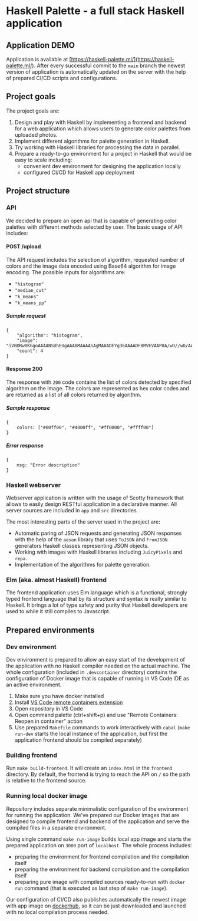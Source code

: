 # Haskell Palette - a full stack Haskell application

## Application DEMO

Application is available at [https://haskell-palette.ml/](https://haskell-palette.ml/).
After every successful commit to the `main` branch the newest version of application is automatically updated
on the server with the help of prepared CI/CD scripts and configurations.

## Project goals

The project goals are:
1. Design and play with Haskell by implementing a frontend and backend for a web application which allows 
   users to generate color palettes from uploaded photos.
2. Implement different algorithms for palette generation in Haskell.
3. Try working with Haskell libraries for processing the data in parallel.
4. Prepare a ready-to-go environment for a project in Haskell that would be easy to scale including:
   - convenient dev environment for designing the application locally
   - configured CI/CD for Haskell app deployment

## Project structure

### API

We decided to prepare an open api that is capable of generating color palettes with different 
methods selected by user. The basic usage of API includes:

#### POST /upload

The API request includes the selection of algorithm, requested number of colors and the image data 
encoded using Base64 algorithm for image encoding.
The possible inputs for algorithms are:
- `"histogram"`
- `"median_cut"`
- `"k_means"`
- `"k_means_pp"`

##### Sample request
```
{
    "algorithm": "histogram",
    "image": "iVBORw0KGgoAAAANSUhEUgAAABMAAAASAgMAAADEYg36AAAADFBMVEVAAP8A/wD//wD/AABSvgk5AAAAIUlEQVR4nGNgYAgNDWEgg0wNYfj//+qqFUDyFQ7yFyoJADGDK+gsHi98AAAAAElFTkSuQmCC",
    "count": 4
}
```

#### Response 200

The response with `200` code contains the list of colors detected by specified algorithm on the image.
The colors are represented as hex color codes and are returned as a list of all colors returned by algorithm. 

##### Sample response
```
{
    colors: ["#00ff00", "#4000ff", "#ff0000", "#ffff00"]
}
```

##### Error response
```
{
    msg: "Error description"
}
```

### Haskell webserver

Webserver application is written with the usage of Scotty framework that allows to easily design 
RESTful application in a declarative manner. All server sources are included in `app` and `src` directories.

The most interesting parts of the server used in the project are: 
- Automatic paring of JSON requests and generating JSON responses with the help of the `aeson` library
  that uses `ToJSON` and `FromJSON` generators Haskell classes representing JSON objects.
- Working with images with Haskell libraries including `JuicyPixels` and `repa`.
- Implementation of the algorithms for palette generation.

### Elm (aka. almost Haskell) frontend

The frontend application uses Elm language which is a functional, strongly typed frontend language
that by its structure and syntax is really similar to Haskell. It brings a lot of type safety
and purity that Haskell developers are used to while it still compiles to Javascript.

## Prepared environments

### Dev environment

Dev environment is prepared to allow an easy start of the development of the application with no Haskell
compiler needed on the actual machine. The whole configuration (included in `.devcontainer` directory)
contains the configuration of Docker image that is capable of running in VS Code IDE as an active 
environment.

1. Make sure you have docker installed
2. Install [VS Code remote containers extension](https://marketplace.visualstudio.com/items?itemName=ms-vscode-remote.remote-containers)
3. Open repository in VS Code
4. Open command palette (ctrl+shift+p) and use "Remote Containers: Reopen in container" action
5. Use prepared `Makefile` commands to work interactively with `cabal` (`make run-dev` starts the local
   instance of the application, but first the application frontend should be compiled separately)

### Building frontend

Run `make build-frontend`. It will create an `index.html` in the `frontend` directory.
By default, the frontend is trying to reach the API on `/` so the path is relative to the frontend source.

### Running local docker image

Repository includes separate minimalistic configuration of the environment for running the application.
We've prepared our Docker images that are designed to compile frontend and backend of the application
and serve the compiled files in a separate environment.

Using single command `make run-image` builds local app image and starts the prepared application on `3000`
port of `localhost`. The whole process includes:
- preparing the environment for frontend compilation and the compilation itself
- preparing the environment for backend compilation and the compilation itself
- preparing pure image with compiled sources ready-to-run with `docker run` command (that is executed as last step
  of `make run-image`).

Our configuration of CI/CD also publishes automatically the newest image with app image on 
[dockerhub,](https://hub.docker.com/r/zpf2022/haskell-palette) so it can be just downloaded and 
launched with no local compilation process needed.
